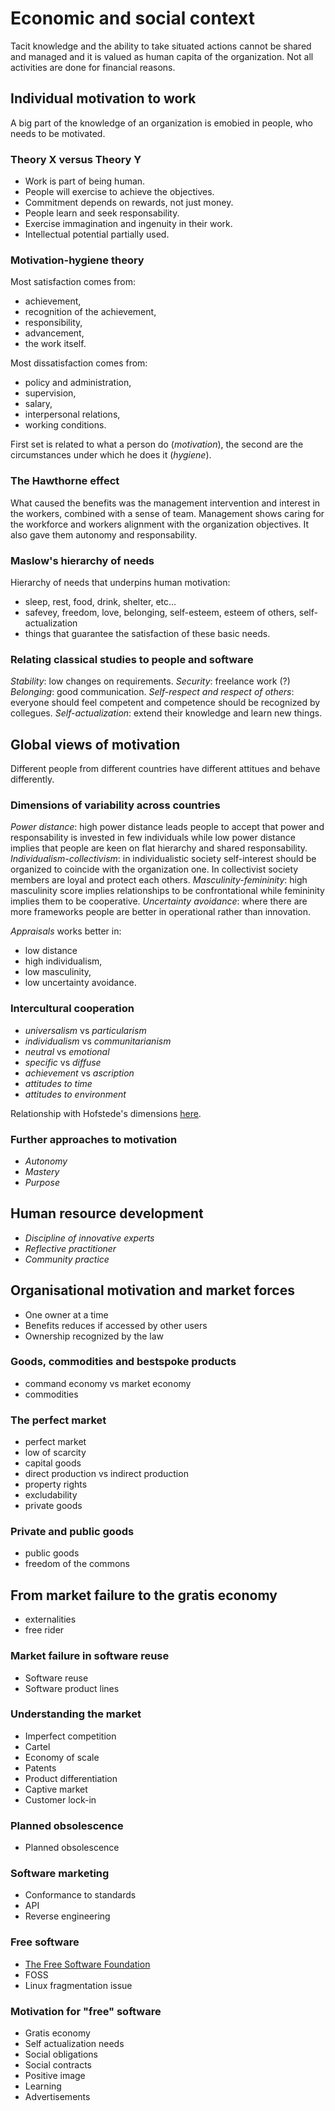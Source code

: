 # Economic and social context
Tacit knowledge and the ability to take situated actions cannot be shared and managed and it is valued as human capita of the organization.
Not all activities are done for financial reasons.

## Individual motivation to work
A big part of the knowledge of an organization is emobied in people, who needs to be motivated.

### Theory X versus Theory Y
- Work is part of being human.
- People will exercise to achieve the objectives.
- Commitment depends on rewards, not just money.
- People learn and seek responsability.
- Exercise immagination and ingenuity in their work.
- Intellectual potential partially used.

### Motivation-hygiene theory
Most satisfaction comes from:
- achievement,
- recognition of the achievement,
- responsibility,
- advancement,
- the work itself.

Most dissatisfaction comes from:
- policy and administration,
- supervision,
- salary,
- interpersonal relations,
- working conditions.

First set is related to what a person do (*motivation*), the second are the circumstances under which he does it (*hygiene*).

### The Hawthorne effect
What caused the benefits was the management intervention and interest in the workers, combined with a sense of team.
Management shows caring for the workforce and workers alignment with the organization objectives. It also gave them autonomy and responsability.

### Maslow's hierarchy of needs
Hierarchy of needs that underpins human motivation:
- sleep, rest, food, drink, shelter, etc...
- safevey, freedom, love, belonging, self-esteem, esteem of others, self-actualization
- things that guarantee the satisfaction of these basic needs.

### Relating classical studies to people and software
*Stability*: low changes on requirements.
*Security*: freelance work (?)
*Belonging*: good communication.
*Self-respect and respect of others*: everyone should feel competent and competence should be recognized by collegues.
*Self-actualization*: extend their knowledge and learn new things.

## Global views of motivation
Different people from different countries have different attitues and behave differently.

### Dimensions of variability across countries
*Power distance*: high power distance leads people to accept that power and responsability is invested in few individuals while low power distance implies that people are keen on flat hierarchy and shared responsability.
*Individualism-collectivism*: in individualistic society self-interest should be organized to coincide with the organization one. In collectivist society members are loyal and protect each others.
*Masculinity-femininity*: high masculinity score implies relationships to be confrontational while femininity implies them to be cooperative.
*Uncertainty avoidance*: where there are more frameworks people are better in operational rather than innovation.

*Appraisals* works better in:
- low distance
- high individualism,
- low masculinity,
- low uncertainty avoidance.

### Intercultural cooperation
- *universalism* vs *particularism*
- *individualism* vs *communitarianism*
- *neutral* vs *emotional*
- *specific* vs *diffuse*
- *achievement* vs *ascription*
- *attitudes to time*
- *attitudes to environment*

Relationship with Hofstede's dimensions [here](https://learn2.open.ac.uk/mod/oucontent/view.php?id=1363987&section=1.2.2).

### Further approaches to motivation
- *Autonomy*
- *Mastery*
- *Purpose*

## Human resource development
- *Discipline of innovative experts*
- *Reflective practitioner*
- *Community practice*

## Organisational motivation and market forces
- One owner at a time
- Benefits reduces if accessed by other users
- Ownership recognized by the law

### Goods, commodities and bestspoke products
- command economy vs market economy
- commodities

### The perfect market
- perfect market
- low of scarcity
- capital goods
- direct production vs indirect production
- property rights
- excludability
- private goods

### Private and public goods
- public goods
- freedom of the commons

## From market failure to the gratis economy
- externalities
- free rider

### Market failure in software reuse
- Software reuse
- Software product lines

### Understanding the market
- Imperfect competition
- Cartel
- Economy of scale
- Patents
- Product differentiation
- Captive market
- Customer lock-in

### Planned obsolescence
- Planned obsolescence

### Software marketing
- Conformance to standards
- API
- Reverse engineering

### Free software
- [The Free Software Foundation](https://learn2.open.ac.uk/mod/oucontent/view.php?id=1363987&section=1.5.5)
- FOSS
- Linux fragmentation issue

### Motivation for "free" software
- Gratis economy
- Self actualization needs
- Social obligations
- Social contracts
- Positive image
- Learning
- Advertisements
